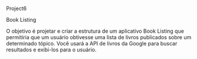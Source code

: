 Project6

Book Listing

O objetivo é projetar e criar a estrutura de um aplicativo Book Listing que permitiria que um usuário obtivesse uma lista de livros publicados sobre um determinado tópico. Você usará a API de livros da Google para buscar resultados e exibi-los para o usuário.
